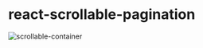 # react-scrollable-pagination

![scrollable-container](https://user-images.githubusercontent.com/26202952/130181954-1917c68f-6184-421b-917b-3a369e5610b4.JPG)

